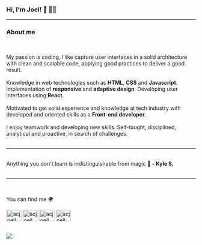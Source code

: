 <!--<img align="left" src="https://komarev.com/ghpvc/?username=AcJoell&label=Profile%20views&color=0e75b6&style=flat" alt="AcJoell" /> -->
<!-- <div align="center"><img width="20px" src="https://media.giphy.com/media/l2R0aUFFfV8OIo4nu/giphy.gif" /></div> -->

### __Hi, I'm Joel!__ 👋 👨‍💻
___________________________________________________

### About me

<br>

<p>
    My passion is coding, I like capture user interfaces in a solid architecture with clean and scalable code, applying good practices to deliver a good result.
    <br><br>
    Knowledge in web technologies such as <strong>HTML</strong>, <strong>CSS</strong> and <strong>Javascript</strong>. Implementation of <strong>responsive</strong> and <strong>adaptive design</strong>. Developing user interfaces using <strong>React</strong>.
    <br><br>
    Motivated to get solid experience and knowledge at tech industry with developed and oriented skills as a <strong>Front-end developer</strong>.
    <br><br>
    I enjoy teamwork and developing new skills. Self-taught, disciplined, analytical and proactive, in search of challenges.
    <br><br>
</p>

___________________________________________________

<p>
    <br>
    Anything you don't learn is indistinguishable from magic 🎩 <strong>- Kyle S.</strong>
    <br><br>
</p>

__________________________________________________________________________

<br>
<p>You can find me  🌍</p>

<a href="https://github.com/acjoell" target="blank"><img align="center" src="https://cdn.jsdelivr.net/npm/simple-icons@3.0.1/icons/github.svg" alt="acjoell" height="30" width="40" /></a>
<a href="https://instagram.com/acjoell" target="blank"><img align="center" src="https://cdn.jsdelivr.net/npm/simple-icons@3.0.1/icons/instagram.svg" alt="acjoell" height="30" width="40" /></a>
<a href="https://linkedin.com/in/acjoell" target="blank"><img align="center" src="https://cdn.jsdelivr.net/npm/simple-icons@3.0.1/icons/linkedin.svg" alt="acjoell" height="30" width="40" /></a>
<a href="https://twitter.com/acjoell" target="blank"><img align="center" src="https://cdn.jsdelivr.net/npm/simple-icons@3.0.1/icons/twitter.svg" alt="acjoell" height="30" width="40" /></a>

<br>
<!--
<div align="left">
 <img width="100px" src="https://media.giphy.com/media/487L0pNZKONFN01oHO/giphy.gif" />
</div>
-->
<a href="https://github.com/AcJoell/github-readme-stats">
    <img src="https://github-readme-stats.vercel.app/api/top-langs/?username=AcJoell&layout=compact&theme=material-palenight" />
</a>

<br>
<!--
<p>
<img src="https://raw.githubusercontent.com/devicons/devicon/master/icons/html5/html5-original-wordmark.svg" alt="html5" width="40" height="40"/>
<img src="https://raw.githubusercontent.com/devicons/devicon/master/icons/css3/css3-original-wordmark.svg" alt="css3" width="40" height="40"/>
<img src="https://raw.githubusercontent.com/devicons/devicon/master/icons/sass/sass-original.svg" alt="sass" width="40" height="40"/> </a>
<img src="https://raw.githubusercontent.com/devicons/devicon/master/icons/javascript/javascript-original.svg" alt="javascript" width="40" height="40"/>
<img src="https://raw.githubusercontent.com/devicons/devicon/master/icons/java/java-original.svg" alt="java" width="40" height="40"/>
<img src="https://raw.githubusercontent.com/devicons/devicon/master/icons/mysql/mysql-original-wordmark.svg" alt="mysql" width="40" height="40"/>
</p>
-->
